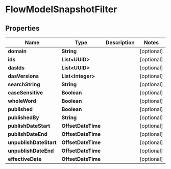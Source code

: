 

# FlowModelSnapshotFilter


## Properties

| Name | Type | Description | Notes |
|------------ | ------------- | ------------- | -------------|
|**domain** | **String** |  |  [optional] |
|**ids** | **List&lt;UUID&gt;** |  |  [optional] |
|**dasIds** | **List&lt;UUID&gt;** |  |  [optional] |
|**dasVersions** | **List&lt;Integer&gt;** |  |  [optional] |
|**searchString** | **String** |  |  [optional] |
|**caseSensitive** | **Boolean** |  |  [optional] |
|**wholeWord** | **Boolean** |  |  [optional] |
|**published** | **Boolean** |  |  [optional] |
|**publishedBy** | **String** |  |  [optional] |
|**publishDateStart** | **OffsetDateTime** |  |  [optional] |
|**publishDateEnd** | **OffsetDateTime** |  |  [optional] |
|**unpublishDateStart** | **OffsetDateTime** |  |  [optional] |
|**unpublishDateEnd** | **OffsetDateTime** |  |  [optional] |
|**effectiveDate** | **OffsetDateTime** |  |  [optional] |



